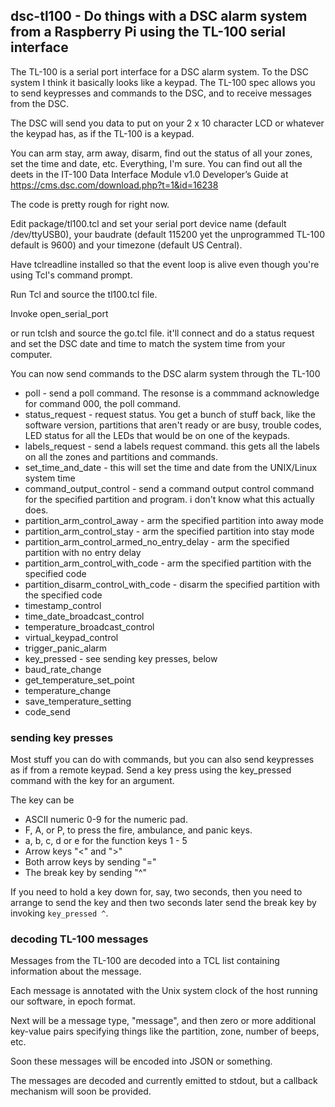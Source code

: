 

## dsc-tl100 - Do things with a DSC alarm system from a Raspberry Pi using the TL-100 serial interface

The TL-100 is a serial port interface for a DSC alarm system.  To the DSC system I think it basically looks like a keypad.  The TL-100 spec allows you to send keypresses and commands to the DSC, and to receive messages from the DSC.

The DSC will send you data to put on your 2 x 10 character LCD or whatever the keypad has, as if the TL-100 is a keypad.

You can arm stay, arm away, disarm, find out the status of all your zones, set the time and date, etc.  Everything, I'm sure.  You can find out all the deets in the IT-100 Data Interface Module v1.0 Developer’s Guide at https://cms.dsc.com/download.php?t=1&id=16238

The code is pretty rough for right now.

Edit package/tl100.tcl and set your serial port device name (default /dev/ttyUSB0), your baudrate (default 115200 yet the unprogrammed TL-100 default is 9600) and your timezone (default US Central).

Have tclreadline installed so that the event loop is alive even though you're using Tcl's command prompt.

Run Tcl and source the tl100.tcl file.

Invoke open_serial_port

or run tclsh and source the go.tcl file.  it'll connect and do a status request and set the DSC date and time to match the system time from your computer.

You can now send commands to the DSC alarm system through the TL-100

* poll - send a poll command.  The resonse is a commmand acknowledge for command 000, the poll command.
* status_request - request status.  You get a bunch of stuff back, like the software version, partitions that aren't ready or are busy, trouble codes, LED status for all the LEDs that would be on one of the keypads.
* labels_request - send a labels request command.  this gets all the labels on all the zones and partitions and commands.
* set_time_and_date - this will set the time and date from the UNIX/Linux system time
* command_output_control - send a command output control command for the specified partition and program.  i don't know what this actually does.
* partition_arm_control_away - arm the specified partition into away mode
* partition_arm_control_stay - arm the specified partition into stay mode
* partition_arm_control_armed_no_entry_delay - arm the specified partition with no entry delay
* partition_arm_control_with_code - arm the specified partition with the specified code
* partition_disarm_control_with_code - disarm the specified partition with the specified code
* timestamp_control
* time_date_broadcast_control
* temperature_broadcast_control
* virtual_keypad_control
* trigger_panic_alarm
* key_pressed - see sending key presses, below
* baud_rate_change
* get_temperature_set_point
* temperature_change
* save_temperature_setting
* code_send

### sending key presses

Most stuff you can do with commands, but you can also send keypresses as if from a remote keypad.  Send a key press using the key_pressed command with the key for an argument.

The key can be
* ASCII numeric 0-9 for the numeric pad.
* F, A, or P, to press the fire, ambulance, and panic keys.
* a, b, c, d or e for the function keys 1 - 5
* Arrow keys "<" and ">"
* Both arrow keys by sending "="
* The break key by sending "^"

If you need to hold a key down for, say, two seconds, then you need to arrange to send the key and then two seconds later send the break key by invoking `key_pressed ^`.

### decoding TL-100 messages

Messages from the TL-100 are decoded into a TCL list containing information about the message.

Each message is annotated with the Unix system clock of the host running our software, in epoch format.

Next will be a message type, "message", and then zero or more additional key-value pairs specifying things like the partition, zone, number of beeps, etc.

Soon these messages will be encoded into JSON or something.

The messages are decoded and currently emitted to stdout, but a callback mechanism will soon be provided.

